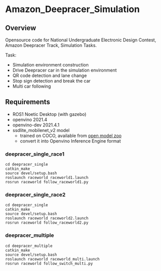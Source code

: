 # Amazon_Deepracer_Simulation

## Overview

Opensource code for National Undergraduate Electronic Design Contest, Amazon Deepracer Track, Simulation Tasks.

Task:

- Simulation environment construction
- Drive Deepracer car in the simulation environment
- QR code detection and lane change
- Stop sign detection and break the car
- Multi car following

## Requirements

- ROS1 Noetic Desktop (with gazebo)
- openvino 2021.4
- openvino-dev 2021.4.1
- ssdlite_mobilenet_v2 model
  - trained on COCO, available from [open model zoo](https://docs.openvino.ai/2021.4/model_zoo.html)
  - convert it into Openvino Inference Engine format

### deepracer_single_race1

```
cd deepracer_single
catkin_make
source devel/setup.bash
roslaunch raceworld raceworld1.launch
rosrun raceworld follow_raceworld1.py
```

### deepracer_single_race2

```
cd deepracer_single
catkin_make
source devel/setup.bash
roslaunch raceworld raceworld2.launch
rosrun raceworld follow_raceworld2.py
```

### deepracer_multiple

```
cd deepracer_multiple
catkin_make
source devel/setup.bash
roslaunch raceworld raceworld_multi.launch
rosrun raceworld follow_switch_multi.py
```
